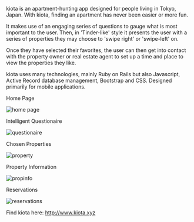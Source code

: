 kiota is an apartment-hunting app designed for people living in Tokyo, Japan. With kiota, finding an apartment has never been easier or more fun.

It makes use of an engaging series of questions to gauge what is most important to the user. Then, in 'Tinder-like' style it presents the user with a series of properties they may choose to 'swipe right' or 'swipe-left' on.

Once they have selected their favorites, the user can then get into contact with the property owner or real estate agent to set up a time and place to view the properties they like.

kiota uses many technologies, mainly Ruby on Rails but also Javascript, Active Record database management, Bootstrap and CSS. Designed primarily for mobile applications.

Home Page

![home page](https://res.cloudinary.com/dxlvehbgp/image/upload/c_scale,h_367,q_100/v1599200247/kiota1_ocshdq.jpg)



Intelligent Questionaire

![questionaire](https://res.cloudinary.com/dxlvehbgp/image/upload/c_scale,h_367,q_100/v1599804253/IMG_9004_fdtu1e.jpg)



Chosen Properties

![property](https://res.cloudinary.com/dxlvehbgp/image/upload/c_scale,h_367,q_100/v1599274484/kiota4_pvmd38.jpg)



Property Information

![propinfo](https://res.cloudinary.com/dxlvehbgp/image/upload/c_scale,h_367,q_100/v1599804256/IMG_9005_swsd5z.jpg)




Reservations

![reservations](https://res.cloudinary.com/dxlvehbgp/image/upload/c_scale,h_367,q_100/v1599274484/kiota6_i2yuvg.jpg)


Find kiota here: http://www.kiota.xyz

